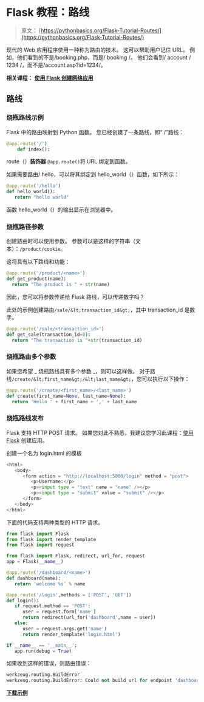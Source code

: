 # Flask 教程：路线

> 原文： [https://pythonbasics.org/Flask-Tutorial-Routes/](https://pythonbasics.org/Flask-Tutorial-Routes/)

现代的 Web 应用程序使用一种称为路由的技术。 这可以帮助用户记住 URL。 例如，他们看到的不是/booking.php，而是/ booking /。 他们会看到/ account / 1234 /，而不是/account.asp?id=1234/。

**相关课程：** **[使用 Flask 创建网络应用](https://gum.co/IMzBy)**

## 路线

### 烧瓶路线示例

Flask 中的路由映射到 Python 函数。 您已经创建了一条路线，即“ /”路线：

```py
@app.route('/')
    def index():

```

route（）**装饰器** `@app.route()`将 URL 绑定到函数。

如果需要路由/ hello，可以将其绑定到 hello_world（）函数，如下所示：

```py
@app.route('/hello')
def hello_world():
   return "hello world"

```

函数 hello_world（）的输出显示在浏览器中。

### 烧瓶路径参数

创建路由时可以使用参数。 参数可以是这样的字符串（文本）：`/product/cookie`。

这将具有以下路线和功能：

```py
@app.route('/product/<name>')
def get_product(name):
  return "The product is " + str(name)

```

因此，您可以将参数传递给 Flask 路线，可以传递数字吗？

此处的示例创建路由`/sale/&lt;transaction_id&gt;`，其中 transaction_id 是数字。

```py
@app.route('/sale/<transaction_id>')
def get_sale(transaction_id=0):
  return "The transaction is "+str(transaction_id)

```

### 烧瓶路由多个参数

如果您希望 _ 烧瓶路线具有多个参数 _，则可以这样做。 对于路线`/create/&lt;first_name&gt;/&lt;last_name&gt;`，您可以执行以下操作：

```py
@app.route('/create/<first_name>/<last_name>')
def create(first_name=None, last_name=None):
  return 'Hello ' + first_name + ',' + last_name

```

### 烧瓶路线发布

Flask 支持 HTTP POST 请求。 如果您对此不熟悉，我建议您学习此课程：[使用 Flask](https://gum.co/IMzBy) 创建应用。

创建一个名为 login.html 的模板

```py
<html>
   <body>
      <form action = "http://localhost:5000/login" method = "post">
         <p>Username:</p>
         <p><input type = "text" name = "name" /></p>
         <p><input type = "submit" value = "submit" /></p>
      </form>
   </body>
</html>

```

下面的代码支持两种类型的 HTTP 请求。

```py
from flask import Flask
from flask import render_template
from flask import request

from flask import Flask, redirect, url_for, request
app = Flask(__name__)

@app.route('/dashboard/<name>')
def dashboard(name):
   return 'welcome %s' % name

@app.route('/login',methods = ['POST', 'GET'])
def login():
   if request.method == 'POST':
      user = request.form['name']
      return redirect(url_for('dashboard',name = user))
   else:
      user = request.args.get('name')
      return render_template('login.html')

if __name__ == '__main__':
   app.run(debug = True)

```

如果收到这样的错误，则路由错误：

```py
werkzeug.routing.BuildError
werkzeug.routing.BuildError: Could not build url for endpoint 'dashboard'. Did you forget to specify values ['name']? 
```

**[下载示例](https://gum.co/IMzBy)**